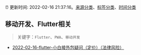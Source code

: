 :alarm_clock: 更新时间: 2022-02-16 21:37:16。[来源分类](../README.md)、[标签分类](../TAGS.md)、[时间分类](../TIMELINE.md)

## 移动开发、Flutter相关


> 关键字：`Flutter`、`PWA`、`移动开发`



- [2022-02-16-flutter-小白接外包疑问（定价）（法律风险）](https://www.v2ex.com/t/834354) 